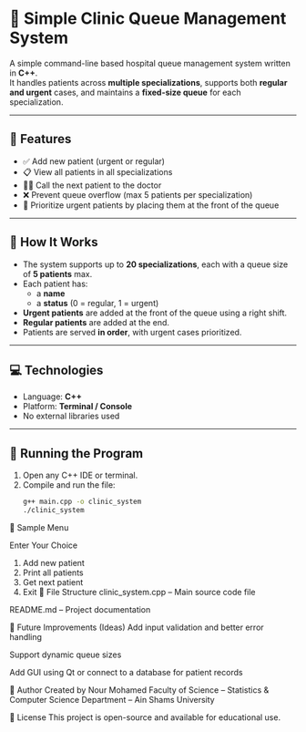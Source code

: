 # 🏥 Simple Clinic Queue Management System

A simple command-line based hospital queue management system written in **C++**.  
It handles patients across **multiple specializations**, supports both **regular and urgent** cases, and maintains a **fixed-size queue** for each specialization.

---

## 📌 Features

- ✅ Add new patient (urgent or regular)
- 📋 View all patients in all specializations
- 👨‍⚕️ Call the next patient to the doctor
- ❌ Prevent queue overflow (max 5 patients per specialization)
- 🎯 Prioritize urgent patients by placing them at the front of the queue

---

## 🧠 How It Works

- The system supports up to **20 specializations**, each with a queue size of **5 patients** max.
- Each patient has:
  - a **name**
  - a **status** (0 = regular, 1 = urgent)
- **Urgent patients** are added at the front of the queue using a right shift.
- **Regular patients** are added at the end.
- Patients are served **in order**, with urgent cases prioritized.

---

## 💻 Technologies

- Language: **C++**
- Platform: **Terminal / Console**
- No external libraries used

---

## 🚀 Running the Program

1. Open any C++ IDE or terminal.
2. Compile and run the file:
   ```bash
   g++ main.cpp -o clinic_system
   ./clinic_system
📸 Sample Menu

Enter Your Choice
1) Add new patient
2) Print all patients
3) Get next patient
4) Exit
📂 File Structure
clinic_system.cpp – Main source code file

README.md – Project documentation

🧪 Future Improvements (Ideas)
Add input validation and better error handling

Support dynamic queue sizes

Add GUI using Qt or connect to a database for patient records

🙋 Author
Created by Nour Mohamed
Faculty of Science – Statistics & Computer Science Department – Ain Shams University

🪪 License
This project is open-source and available for educational use.
